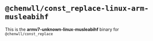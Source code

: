 # `@chenwll/const_replace-linux-arm-musleabihf`

This is the **armv7-unknown-linux-musleabihf** binary for `@chenwll/const_replace`
